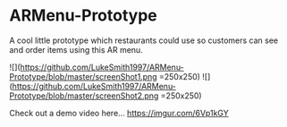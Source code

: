# ARMenu-Prototype
A cool little prototype which restaurants could use so customers can see and order items using this AR menu.


![](https://github.com/LukeSmith1997/ARMenu-Prototype/blob/master/screenShot1.png =250x250)
![](https://github.com/LukeSmith1997/ARMenu-Prototype/blob/master/screenShot2.png =250x250)

Check out a demo video here...
https://imgur.com/6Vp1kGY
